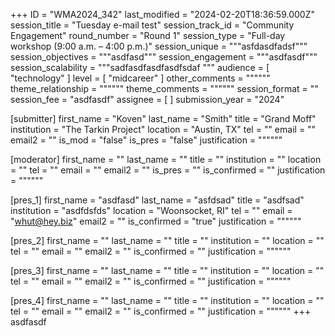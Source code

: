 +++
ID = "WMA2024_342"
last_modified = "2024-02-20T18:36:59.000Z"
session_title = "Tuesday e-mail test"
session_track_id = "Community Engagement"
round_number = "Round 1"
session_type = "Full-day workshop (9:00 a.m. – 4:00 p.m.)"
session_unique = """asfdasdfadsf"""
session_objectives = """asdfasd"""
session_engagement = """asdfasdf"""
session_scalability = """sadfasdfasdfasdfsdaf
"""
audience = [ "technology" ]
level = [ "midcareer" ]
other_comments = """"""
theme_relationship = """"""
theme_comments = """"""
session_format = ""
session_fee = "asdfasdf"
assignee = [  ]
submission_year = "2024"

[submitter]
first_name = "Koven"
last_name = "Smith"
title = "Grand Moff"
institution = "The Tarkin Project"
location = "Austin, TX"
tel = ""
email = ""
email2 = ""
is_mod = "false"
is_pres = "false"
justification = """"""

[moderator]
first_name = ""
last_name = ""
title = ""
institution = ""
location = ""
tel = ""
email = ""
email2 = ""
is_pres = ""
is_confirmed = ""
justification = """"""

[pres_1]
first_name = "asdfasd"
last_name = "asfdsad"
title = "asdfsad"
institution = "asdfdsfds"
location = "Woonsocket, RI"
tel = ""
email = "whut@hey.biz"
email2 = ""
is_confirmed = "true"
justification = """"""

[pres_2]
first_name = ""
last_name = ""
title = ""
institution = ""
location = ""
tel = ""
email = ""
email2 = ""
is_confirmed = ""
justification = """"""

[pres_3]
first_name = ""
last_name = ""
title = ""
institution = ""
location = ""
tel = ""
email = ""
email2 = ""
is_confirmed = ""
justification = """"""

[pres_4]
first_name = ""
last_name = ""
title = ""
institution = ""
location = ""
tel = ""
email = ""
email2 = ""
is_confirmed = ""
justification = """"""
+++
asdfasdf
